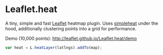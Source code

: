 Leaflet.heat
==========

A tiny, simple and fast [Leaflet](http://leafletjs.com) heatmap plugin.
Uses [simpleheat](https://github.com/pa7/heatmap.js) under the hood,
additionally clustering points into a grid for performance.

Demo (10,000 points): http://leaflet.github.io/Leaflet.heat/demo

```js
var heat = L.heatLayer(latlngs).addTo(map);
```
